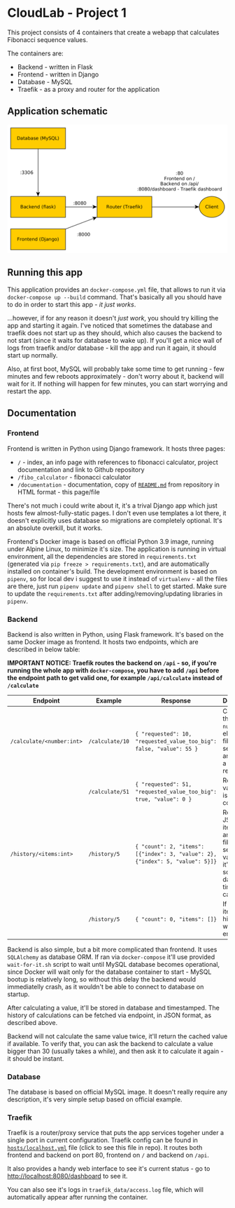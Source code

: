 # CloudLab - Project 1

This project consists of 4 containers that create a webapp that calculates Fibonacci sequence values.

The containers are:

* Backend - written in Flask
* Frontend - written in Django
* Database - MySQL
* Traefik - as a proxy and router for the application

## Application schematic

![scheme](./scheme.png)

## Running this app

This application provides an `docker-compose.yml` file, that allows to run it via `docker-compose up --build` command. That's basically all you should have to do in order to start this app - *it just works*.

...however, if for any reason it doesn't *just work*, you should try killing the app and starting it again. I've noticed that sometimes the database and traefik does not start up as they should, which also causes the backend to not start (since it waits for database to wake up). If you'll get a nice wall of logs from traefik and/or database - kill the app and run it again, it should start up normally.

Also, at first boot, MySQL will probably take some time to get running - few minutes and few reboots approximately - don't worry about it, backend will wait for it. If nothing will happen for few minutes, you can start worrying and restart the app.

## Documentation

### Frontend

Frontend is written in Python using Django framework. It hosts three pages:

* `/` - index, an info page with references to fibonacci calculator, project documentation and link to Github repository
* `/fibo_calculator` - fibonacci calculator
* `/documentation` - documentation, copy of [`README.md`](https://github.com/SteelPh0enix/CloudLabProject1) from repository in HTML format - this page/file

There's not much i could write about it, it's a trival Django app which just hosts few almost-fully-static pages. I don't even use templates a lot there, it doesn't explicitly uses database so migrations are completely optional. It's an absolute overkill, but it works.

Frontend's Docker image is based on official Python 3.9 image, running under Alpine Linux, to minimize it's size. The application is running in virtual environment, all the dependencies are stored in `requirements.txt` (generated via `pip freeze > requirements.txt`), and are automatically installed on container's build. The development environment is based on `pipenv`, so for local dev i suggest to use it instead of `virtualenv` - all the files are there, just run `pipenv update` and `pipenv shell` to get started. Make sure to update the `requirements.txt` after adding/removing/updating libraries in `pipenv`.

### Backend

Backend is also written in Python, using Flask framework. It's based on the same Docker image as frontend. It hosts two endpoints, which are described in below table:

**IMPORTANT NOTICE: Traefik routes the backend on `/api` - so, if you're running the whole app with `docker-compose`, you have to add `/api` before the endpoint path to get valid one, for example `/api/calculate` instead of `/calculate`**


| Endpoint                  | Example         | Response                                                                       | Description                                                                                                                       |
|---------------------------|-----------------|--------------------------------------------------------------------------------|-----------------------------------------------------------------------------------------------------------------------------------|
| `/calculate/<number:int>` | `/calculate/10` | `{ "requested": 10, "requested_value_too_big": false, "value": 55 }`           | Calculates the value of `number`th element in fibonacci sequence and returns a JSON response.                                     |
|                           | `/calculate/51` | `{ "requested": 51, "requested_value_too_big": true, "value": 0 }`             | Requested value limit is 50, hard-coded.                                                                                          |
| `/history/<items:int>`    | `/history/5`    | `{ "count": 2, "items": [{"index": 3, "value": 2}, {"index": 5, "value": 5}]}` | Returns a JSON with item count, and list of fibonacci's sequence values and it's indexes sorted by date and time of calculation.  |
|                           | `/history/5`    | `{ "count": 0, "items": []}`                                                   | If there's no items in history, list will be empty.                                                                               |

Backend is also simple, but a bit more complicated than frontend. It uses `SQLAlchemy` as database ORM. If ran via `docker-compose` it'll use provided `wait-for-it.sh` script to wait until MySQL database becomes operational, since Docker will wait only for the database container to start - MySQL bootup is relatively long, so without this delay the backend would immediatelly crash, as it wouldn't be able to connect to database on startup.

After calculating a value, it'll be stored in database and timestamped. The history of calculations can be fetched via endpoint, in JSON format, as described above.

Backend will not calculate the same value twice, it'll return the cached value if available. To verify that, you can ask the backend to calculate a value bigger than 30 (usually takes a while), and then ask it to calculate it again - it should be instant.

### Database

The database is based on official MySQL image. It doesn't really require any description, it's very simple setup based on official example.

### Traefik

Traefik is a router/proxy service that puts the app services togeher under a single port in current configuration. Traefik config can be found in [`hosts/localhost.yml`](https://github.com/SteelPh0enix/CloudLabProject1/hosts/localhost.yml) file (click to see this file in repo). It routes both frontend and backend on port 80, frontend on `/` and backend on `/api`.

It also provides a handy web interface to see it's current status - go to <http://localhost:8080/dashboard> to see it.

You can also see it's logs in `traefik_data/access.log` file, which will automatically appear after running the container.
